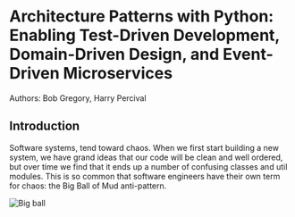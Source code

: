 # Architecture Patterns with Python: Enabling Test-Driven Development, Domain-Driven Design, and Event-Driven Microservices

Authors: Bob Gregory, Harry Percival

## Introduction

Software systems, tend toward chaos. When we first start building a new system,
we have grand ideas that our code will be clean and well ordered, but over time we
find that it ends up a number of confusing classes and util modules. This is so common that software engineers have
their own term for chaos: the Big Ball of Mud anti-pattern.

![](F:\python-books\architecture-patterns-python\big_ball_of_mud.png "Big ball")